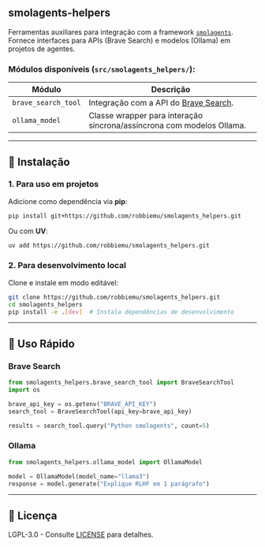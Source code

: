 smolagents-helpers
--

Ferramentas auxiliares para integração com a framework [`smolagents`](https://github.com/robbiemu/smolagents).  
Fornece interfaces para APIs (Brave Search) e modelos (Ollama) em projetos de agentes.

### Módulos disponíveis (`src/smolagents_helpers/`):
| Módulo               | Descrição                                                                 |
|----------------------|---------------------------------------------------------------------------|
| `brave_search_tool`  | Integração com a API do [Brave Search](https://brave.com/search/api/).   |
| `ollama_model`       | Classe wrapper para interação síncrona/assíncrona com modelos Ollama.    |

---

## 🔧 Instalação

### 1. Para uso em projetos
Adicione como dependência via **pip**:
```bash
pip install git+https://github.com/robbiemu/smolagents_helpers.git
```
Ou com **UV**:
```bash
uv add https://github.com/robbiemu/smolagents_helpers.git
```

### 2. Para desenvolvimento local
Clone e instale em modo editável:
```bash
git clone https://github.com/robbiemu/smolagents_helpers.git
cd smolagents_helpers
pip install -e .[dev]  # Instala dependências de desenvolvimento
```

---

## 🚀 Uso Rápido

### Brave Search
```python
from smolagents_helpers.brave_search_tool import BraveSearchTool
import os

brave_api_key = os.getenv("BRAVE_API_KEY")
search_tool = BraveSearchTool(api_key=brave_api_key)

results = search_tool.query("Python smolagents", count=5)
```

### Ollama
```python
from smolagents_helpers.ollama_model import OllamaModel

model = OllamaModel(model_name="llama3")
response = model.generate("Explique RLHF em 1 parágrafo")
```

---

## 📜 Licença
LGPL-3.0 - Consulte [LICENSE](LICENSE) para detalhes.
